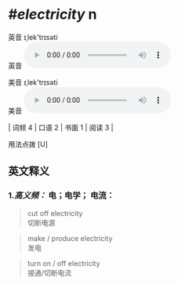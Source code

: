 # ***\#electricity*** n
英音 ɪˌlek'trɪsəti  
英音
<audio src="./media/electricity-B.aac" controls="controls"></audio>

美音 ɪˌlek'trɪsəti  
美音
<audio src="./media/electricity.aac" controls="controls"></audio>



| 词频 4 | 口语 2 | 书面 1 | 阅读 3 |  

用法点拨  [U]

英文释义
---
### 1.*高义频：* **电；电学； 电流：**  

 > cut off electricity   
 > 切断电源    

 > make / produce electricity   
 > 发电    

 > turn on / off electricity   
 > 接通/切断电流    



